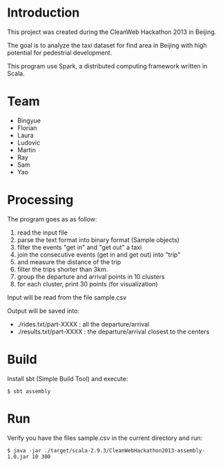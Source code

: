 
Introduction
============

This project was created during the CleanWeb Hackathon 2013 in Beijing.

The goal is to analyze the taxi dataset for find area in Beijing with high
potential for pedestrial development.

This program use Spark, a distributed computing framework written in Scala.

Team
====

 * Bingyue
 * Florian
 * Laura
 * Ludovic
 * Martin
 * Ray
 * Sam
 * Yao

Processing
==========

The program goes as as follow:
 1. read the input file
 2. parse the text format into binary format (Sample objects)
 3. filter the events "get in" and "get out" a taxi 
 4. join the consecutive events (get in and get out) into "trip" 
 5. and measure the distance of the trip
 6. filter the trips shorter than 3km.
 7. group the departure and arrival points in 10 clusters
 8. for each cluster, print 30 points (for visualization)

Input will be read from the file sample.csv

Output will be saved into:
 * ./rides.txt/part-XXXX : all the departure/arrival
 * ./results.txt/part-XXXX : the departure/arrival closest to the centers


Build
=====

Install sbt (Simple Build Tool) and execute:

	$ sbt assembly 

Run
===

Verify you have the files sample.csv in the current directory and run:

	$ java -jar ./target/scala-2.9.3/CleanWebHackathon2013-assembly-1.0.jar 10 300

